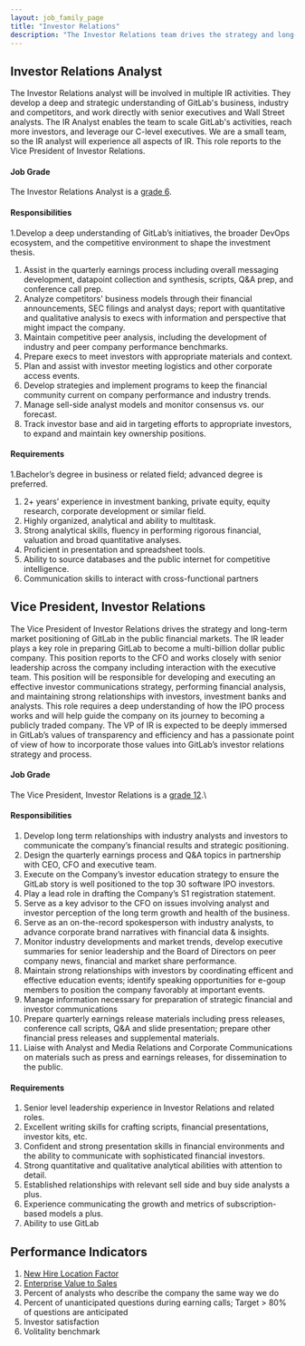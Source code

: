 ```yaml
---
layout: job_family_page
title: "Investor Relations"
description: "The Investor Relations team drives the strategy and long-term market positioning of GitLab in the public financial markets."
---
```


## Investor Relations Analyst

The Investor Relations analyst will be involved in multiple IR activities. They develop a deep and strategic understanding of GitLab's business, industry and competitors, and work directly with senior executives and Wall Street analysts. The IR Analyst enables the team to scale GitLab's activities, reach more investors, and leverage our C-level executives. We are a small team, so the IR analyst will experience all aspects of IR.  This role reports to the Vice President of Investor Relations. 

#### Job Grade 

The Investor Relations Analyst is a [grade 6](/handbook/total-rewards/compensation/compensation-calculator/#gitlab-job-grades).

#### Responsibilities

1.Develop a deep understanding of GitLab’s initiatives, the broader DevOps ecosystem, and the competitive environment to shape the investment thesis.
1. Assist in the quarterly earnings process including overall messaging development, datapoint collection and synthesis, scripts, Q&A prep, and conference call prep.
1. Analyze competitors' business models through their financial announcements, SEC filings and analyst days; report with quantitative and qualitative analysis to execs with information and perspective that might impact the company.
1. Maintain competitive peer analysis, including the development of industry and peer company performance benchmarks.
1. Prepare execs to meet investors with appropriate materials and context.
1. Plan and assist with investor meeting logistics and other corporate access events.
1. Develop strategies and implement programs to keep the financial community current on company performance and industry trends.
1. Manage sell-side analyst models and monitor consensus vs. our forecast.
1. Track investor base and aid in targeting efforts to appropriate investors, to expand and maintain key ownership positions.


#### Requirements

1.Bachelor’s degree in business or related field; advanced degree is preferred.
1. 2+ years’ experience in investment banking, private equity, equity research, corporate development or similar field.
1. Highly organized, analytical and ability to multitask.
1. Strong analytical skills, fluency in performing rigorous financial, valuation and broad quantitative analyses.
1. Proficient in presentation and spreadsheet tools.
1. Ability to source databases and the public internet for competitive intelligence.
1. Communication skills to interact with cross-functional partners 



## Vice President, Investor Relations

The Vice President of Investor Relations drives the strategy and long-term market positioning of GitLab in the public financial markets. The IR leader plays a key role in preparing GitLab to become a multi-billion dollar public company. This position reports to the CFO and works closely with senior leadership across the company including interaction with the executive team. This position will be responsible for developing and executing an effective investor communications strategy, performing financial analysis, and maintaining strong relationships with investors, investment banks and analysts. This role requires a deep understanding of how the IPO process works and will help guide the company on its journey to becoming a publicly traded company. The VP of IR is expected to be deeply immersed in GitLab’s values of transparency and efficiency and has a passionate point of view of how to incorporate those values into GitLab’s investor relations strategy and process.

#### Job Grade 

The Vice President, Investor Relations is a [grade 12](/handbook/total-rewards/compensation/compensation-calculator/#gitlab-job-grades).\

#### Responsibilities

1. Develop long term relationships with industry analysts and investors to communicate the company’s financial results and strategic positioning.
1. Design the quarterly earnings process and Q&A topics in partnership with CEO, CFO and executive team.
1. Execute on the Company’s investor education strategy to ensure the GitLab story is well positioned to the top 30 software IPO investors.
1. Play a lead role in drafting the Company’s S1 registration statement.
1. Serve as a key advisor to the CFO on issues involving analyst and investor perception of the long term growth and health of the business.
1. Serve as an on-the-record spokesperson with industry analysts, to advance corporate brand narratives with financial data & insights.
1. Monitor industry developments and market trends, develop executive summaries for senior leadership and the Board of Directors on peer company news, financial and market share performance.
1. Maintain strong relationships with investors by coordinating efficent and effective education events; identify speaking opportunities for e-goup members to position the company favorably at important events.
1. Manage information necessary for preparation of strategic financial and investor communications
1. Prepare quarterly earnings release materials including press releases, conference call scripts, Q&A and slide presentation; prepare other financial press releases and supplemental materials.
1. Liaise with Analyst and Media Relations and Corporate Communications on materials such as press and earnings releases, for dissemination to the public.

#### Requirements

1. Senior level leadership experience in Investor Relations and related roles.
1. Excellent writing skills for crafting scripts, financial presentations, investor kits, etc.
1. Confident and strong presentation skills in financial environments and the ability to communicate with sophisticated financial investors.
1. Strong quantitative and qualitative analytical abilities with attention to detail.
1. Established relationships with relevant sell side and buy side analysts a plus.
1. Experience communicating the growth and metrics of subscription-based models a plus.
1. Ability to use GitLab

## Performance Indicators
1. [New Hire Location Factor](/#new-hire-location-factor)
1. [Enterprise Value to Sales](/handbook/finance/investor-relations/#enterprise-value-to-sales)
1. Percent of analysts who describe the company the same way we do
1. Percent of unanticipated questions during earning calls; Target > 80% of questions are anticipated
1. Investor satisfaction
1. Volitality benchmark



